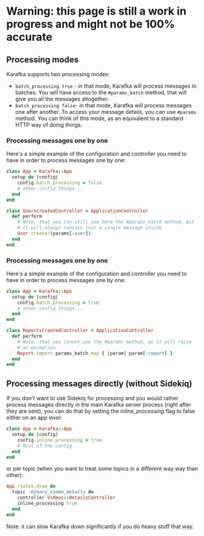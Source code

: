 # Warning: this page is still a work in progress and might not be 100% accurate

## Processing modes

Karafka supports two processing modes:

* ```batch_processing true``` - in that mode, Karafka will process messages in batches. You will have access to the ```#params_batch``` method, that will give you all the messages altogether.
* ```batch_processing false```- in that mode, Karafka will process messages one after another. To access your message details, you can use ```#params``` method. You can think of this mode, as an equivalent to a standard HTTP way of doing things.

### Processing messages one by one

Here's a simple example of the configuration and controller you need to have in order to process messages one by one:

```ruby
class App < Karafka::App
  setup do |config|
    config.batch_processing = false
    # other config things...
  end
end

class UsersCreatedController < ApplicationController
  def perform
    # Note, that you can still use here the #params_batch method, but
    # it will always contain just a single message inside
    User.create!(params[:user])
  end
end
```

### Processing messages one by one

Here's a simple example of the configuration and controller you need to have in order to process messages one by one:

```ruby
class App < Karafka::App
  setup do |config|
    config.batch_processing = true
    # other config things...
  end
end

class ReportsCreatedController < ApplicationController
  def perform
    # Note, that you cannot use the #params method, as it will raise
    # an exception
    Report.import params_batch.map { |param| param[:report] }
  end
end
```

## Processing messages directly (without Sidekiq)

If you don't want to use Sidekiq for processing and you would rather process messages directly in the main Karafka server process (right after they are sent), you can do that by setting the *inline_processing* flag to false either on an app level:

```ruby
class App < Karafka::App
  setup do |config|
    config.inline_processing = true
    # Rest of the config
  end
end
```

or per topic (when you want to treat some topics in a different way way than other):

```ruby
App.routes.draw do
  topic :binary_video_details do
    controller Videos::DetailsController
    inline_processing true
  end
end
```

Note: it can slow Karafka down significantly if you do heavy stuff that way.